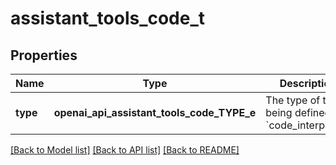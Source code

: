 # assistant_tools_code_t

## Properties
Name | Type | Description | Notes
------------ | ------------- | ------------- | -------------
**type** | **openai_api_assistant_tools_code_TYPE_e** | The type of tool being defined: &#x60;code_interpreter&#x60; | 

[[Back to Model list]](../README.md#documentation-for-models) [[Back to API list]](../README.md#documentation-for-api-endpoints) [[Back to README]](../README.md)


